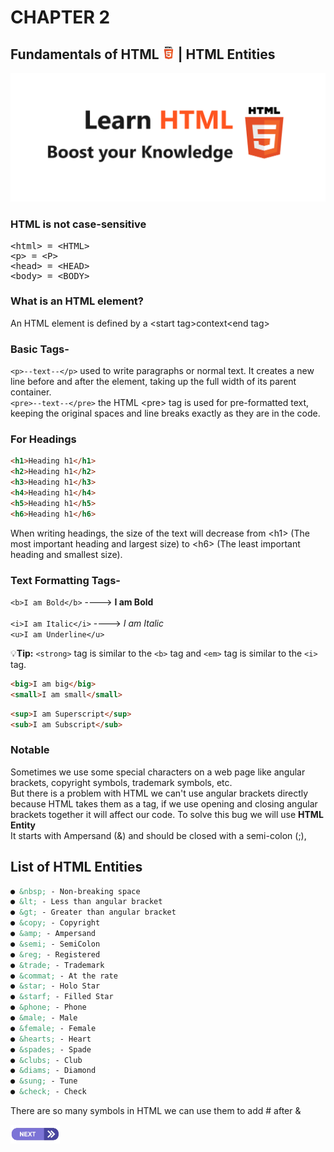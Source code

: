 # CHAPTER 2
## Fundamentals of HTML <img src="https://github.com/Ninja-Vikash/asset-cloud/blob/main/icon%20%26%20png/htmlLogo.png" height="20px" /> | HTML Entities

![Banner](https://github.com/Ninja-Vikash/asset-cloud/blob/main/assets%20-%20HTML/HTML.png)


### HTML is not case-sensitive
<pre>
&lthtml&gt = &ltHTML&gt
&ltp&gt = &ltP&gt
&lthead&gt = &ltHEAD&gt
&ltbody&gt = &ltBODY&gt
</pre>

### What is an HTML element?
   <p>An HTML element is defined by a &lt;start tag&gt;context&lt;end tag&gt;</p>
   
### Basic Tags-

`<p>--text--</p>` used to write paragraphs or normal text. It creates a new line before and after the element, taking up the full width of its parent container. <br>
`<pre>--text--</pre>` the HTML &lt;pre&gt; tag is used for pre-formatted text, keeping the original spaces and line breaks exactly as they are in the code.

### For Headings
```html
<h1>Heading h1</h1>
<h2>Heading h1</h2>
<h3>Heading h1</h3>
<h4>Heading h1</h4>
<h5>Heading h1</h5>
<h6>Heading h1</h6>
```

<p>When writing headings, the size of the text will decrease from &lt;h1&gt; (The most important heading and largest size) to &lt;h6&gt; (The least important heading and smallest size). </p>

### Text Formatting Tags-

`<b>I am Bold</b>` ----> **I am Bold**    <br>     
`<i>I am Italic</i>` ----> _I am Italic_   <br>
`<u>I am Underline</u>`

💡<b>Tip:</b> `<strong>` tag is similar to the `<b>` tag and `<em>` tag is similar to the `<i>` tag.

```html
<big>I am big</big>
<small>I am small</small>
```

```html
<sup>I am Superscript</sup>
<sub>I am Subscript</sub>
``` 
</ol>

### Notable 
Sometimes we use some special characters on a web page like angular brackets, copyright symbols, trademark symbols, etc. <br>
But there is a problem with HTML we can't use angular brackets directly because HTML takes them as a tag, if we use opening and closing angular brackets together it will affect our code. To solve this bug we will use **HTML Entity**
<br>It starts with Ampersand (&) and should be closed with a semi-colon (;), <br>

## List of HTML Entities
```html
● &nbsp; - Non-breaking space
● &lt; - Less than angular bracket
● &gt; - Greater than angular bracket
● &copy; - Copyright 
● &amp; - Ampersand 
● &semi; - SemiColon 
● &reg; - Registered 
● &trade; - Trademark 
● &commat; - At the rate 
● &star; - Holo Star
● &starf; - Filled Star
● &phone; - Phone 
● &male; - Male 
● &female; - Female 
● &hearts; - Heart 
● &spades; - Spade
● &clubs; - Club
● &diams; - Diamond
● &sung; - Tune 
● &check; - Check
```

<p>There are so many symbols in HTML we can use them to add # after &</p>

<a href="https://github.com/Ninja-Vikash/HTML/tree/main/CHAPTER%203%20-%20Attributes">
   <img src="https://github.com/Ninja-Vikash/asset-cloud/blob/main/assets%20-%20HTML/next-removebg-preview.png" height="30px" />
</a>
